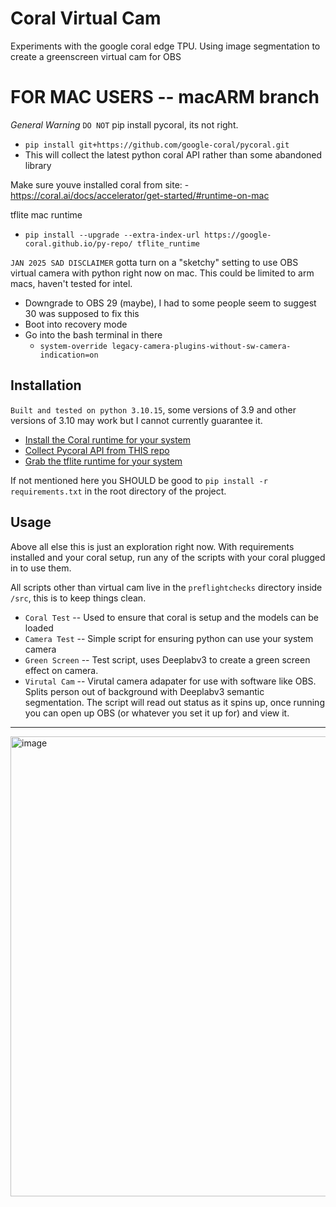 # Coral Virtual Cam
 Experiments with the google coral edge TPU. Using image segmentation to create a greenscreen virtual cam for OBS

# FOR MAC USERS -- macARM branch 
*General Warning*
`DO NOT` pip install pycoral, its not right.
- `pip install git+https://github.com/google-coral/pycoral.git`
- This will collect the latest python coral API rather than some abandoned library


Make sure youve installed coral from site:
	- https://coral.ai/docs/accelerator/get-started/#runtime-on-mac


tflite mac runtime
- `pip install --upgrade --extra-index-url https://google-coral.github.io/py-repo/ tflite_runtime`

`JAN 2025 SAD DISCLAIMER`
gotta turn on a "sketchy" setting to use OBS virtual camera with python right now on mac. This could be limited to arm macs, haven't tested for intel. 

- Downgrade to OBS 29 (maybe), I had to some people seem to suggest 30 was supposed to fix this 
- Boot into recovery mode 
- Go into the bash terminal in there 
	- `system-override legacy-camera-plugins-without-sw-camera-indication=on`

## Installation

`Built and tested on python 3.10.15`, some versions of 3.9 and other versions of 3.10 may work but I cannot currently guarantee it. 

- [Install the Coral runtime for your system](https://coral.ai/docs/accelerator/get-started/#requirements)
- [Collect Pycoral API from THIS repo](https://github.com/google-coral/pycoral.git)
- [Grab the tflite runtime for your system](https://pypi.org/project/tflite-runtime/)

If not mentioned here you SHOULD be good to `pip install -r requirements.txt` in the root directory of the project. 

## Usage
Above all else this is just an exploration right now. With requirements installed and your coral setup, run any of the scripts with your coral plugged in to use them. 

All scripts other than virtual cam live in the `preflightchecks` directory inside `/src`, this is to keep things clean. 

- `Coral Test` -- Used to ensure that coral is setup and the models can be loaded
- `Camera Test` -- Simple script for ensuring python can use your system camera
- `Green Screen` -- Test script, uses Deeplabv3 to create a green screen effect on camera.
- `Virutal Cam` -- Virutal camera adapater for use with software like OBS. Splits person out of background with Deeplabv3 semantic segmentation. The script will read out status as it spins up, once running you can open up OBS (or whatever you set it up for) and view it. 

---

 <img width="736" alt="image" src="https://github.com/user-attachments/assets/fce7148e-3071-42bd-8f7a-4b41ae1cdab6" />
